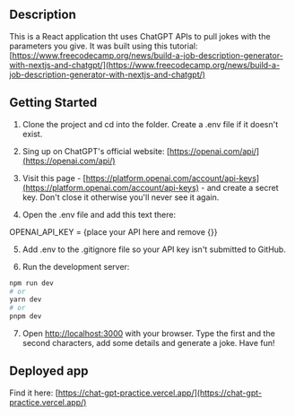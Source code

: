 ## Description

This is a React application tht uses ChatGPT APIs to pull jokes with the parameters you give. It was built using this tutorial:
[https://www.freecodecamp.org/news/build-a-job-description-generator-with-nextjs-and-chatgpt/](https://www.freecodecamp.org/news/build-a-job-description-generator-with-nextjs-and-chatgpt/)

## Getting Started

1. Clone the project and cd into the folder. Create a .env file if it doesn't exist.

2. Sing up on ChatGPT's official website: [https://openai.com/api/](https://openai.com/api/)

3. Visit this page - [https://platform.openai.com/account/api-keys](https://platform.openai.com/account/api-keys) - and create a secret key. Don't close it otherwise you'll never see it again.

4. Open the .env file and add this text there:

OPENAI_API_KEY = {place your API here and remove {}}

5. Add .env to the .gitignore file so your API key isn't submitted to GitHub.

6. Run the development server:

```bash
npm run dev
# or
yarn dev
# or
pnpm dev
```

7. Open [http://localhost:3000](http://localhost:3000) with your browser. Type the first and the second characters, add some details and generate a joke. Have fun!

## Deployed app

Find it here:
[https://chat-gpt-practice.vercel.app/](https://chat-gpt-practice.vercel.app/)

